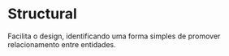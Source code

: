# Structural

Facilita o design, identificando uma forma simples de promover relacionamento entre entidades.